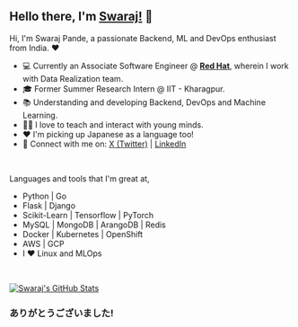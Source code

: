 ## Hello there, I'm [**Swaraj!**](https://github.com/swarajpande5) 👋

Hi, I'm Swaraj Pande, a passionate Backend, ML and DevOps enthusiast from India. ❤️ 

- 💻 Currently an Associate Software Engineer @ [**Red Hat**](https://www.redhat.com/en), wherein I work with Data Realization team.
- 🎓 Former Summer Research Intern @ IIT - Kharagpur.
- 📚 Understanding and developing Backend, DevOps and Machine Learning.
- 🧑‍🏫 I love to teach and interact with young minds. 
- ❤️ I'm picking up Japanese as a language too!
- 💬 Connect with me on: [X (Twitter)](https://twitter.com/swarajpande05) | [LinkedIn](https://www.linkedin.com/in/swarajpande5/)

<br />

Languages and tools that I'm great at, 
- Python | Go 
- Flask | Django
- Scikit-Learn | Tensorflow | PyTorch
- MySQL | MongoDB | ArangoDB | Redis
- Docker | Kubernetes | OpenShift
- AWS | GCP
- I ❤️ Linux and MLOps
    
<br />

[![Swaraj's GitHub Stats](https://github-readme-stats.vercel.app/api?username=swarajpande5&show_icons=true&hide_border=true&title_color=fff&icon_color=79ff97&text_color=9f9f9f&bg_color=151515)](https://github-readme-stats.vercel.app/api?username=swarajpande5&show_icons=true&hide_border=true&title_color=fff&icon_color=79ff97&text_color=9f9f9f&bg_color=151515)

### ありがとうございました!

